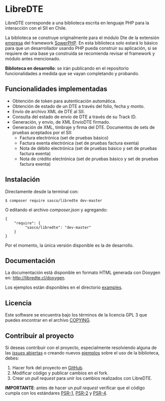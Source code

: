 LibreDTE
========

LibreDTE corresponde a una biblioteca escrita en lenguaje PHP para la
interacción con el SII en Chile.

La biblioteca se construye originalmente para el módulo Dte de la extensión
[empresa](https://github.com/SowerPHP/extension-empresa) del framework
[SowerPHP](http://sowerphp.org). En esta biblioteca solo estará lo básico para
que un desarrollador usando PHP pueda construir su aplicación, si se requiere
de una base ya construída se recomienda revisar el framework y módulo antes
mencionado.

**Biblioteca en desarrollo**: se irán publicando en el repositorio
funcionalidades a medida que se vayan completando y probando.

Funcionalidades implementadas
-----------------------------

- Obtención de token para autenticación automática.
- Obtención de estado de un DTE a través del folio, fecha y monto.
- Envío de archivo XML de DTE al SII.
- Consulta del estado de envío de DTE a través de su Track ID.
- Generación, y envío, de XML EnvioDTE firmado.
- Generación de XML, timbraje y firma del DTE. Documentos de sets de pruebas
  aceptados por el SII:
    - Factura electrónica (set de pruebas básico)
    - Factura exenta electrónica (set de pruebas factura exenta)
    - Nota de débito electrónica (set de pruebas básico y set de pruebas factura exenta)
    - Nota de crédito electrónica (set de pruebas básico y set de pruebas factura exenta)

Instalación
-----------

Directamente desde la terminal con:

	$ composer require sasco/libredte dev-master

O editando el archivo *composer.json* y agregando:

	{
		"require": {
			 "sasco/libredte": "dev-master"
		}
	}

Por el momento, la única versión disponible es la de desarrollo.

Documentación
-------------

La documentación está disponible en formato HTML generada con Doxygen en:
<http://libredte.cl/doxygen>.

Los ejemplos están disponibles en el directorio
[examples](https://github.com/sascocl/LibreDTE/tree/master/examples).

Licencia
--------

Este software se encuentra bajo los términos de la licencia GPL 3 que puedes
encontrar en el archivo
[COPYING](https://raw.githubusercontent.com/sascocl/LibreDTE/master/COPYING).

Contribuir al proyecto
----------------------

Si deseas contribuir con el proyecto, especialmente resolviendo alguna de las
[*issues* abiertas](https://github.com/sascocl/LibreDTE/issues) o creando nuevos
[ejemplos](https://github.com/sascocl/LibreDTE/tree/master/examples) sobre el
uso de la biblioteca, debes:

1. Hacer fork del proyecto en [GitHub](https://github.com/sascocl/LibreDTE).
2. Modificar código y publicar cambios en el fork.
3. Crear un *pull request* para unir los cambios realizados con LibreDTE.

**IMPORTANTE**: antes de hacer un *pull request* verificar que el código
cumpla con los estándares [PSR-1](http://www.php-fig.org/psr/psr-1),
[PSR-2](http://www.php-fig.org/psr/psr-2) y
[PSR-4](http://www.php-fig.org/psr/psr-4).
